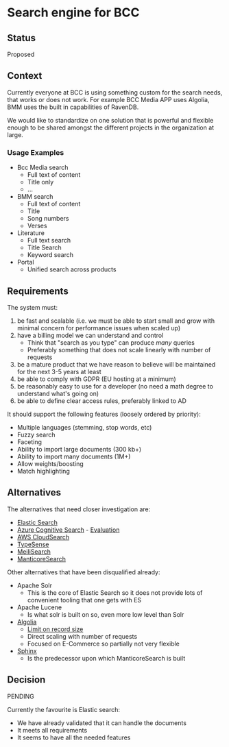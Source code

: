 # Search engine for BCC

## Status

Proposed

## Context

Currently everyone at BCC is using something custom for the search needs, that works or does not work. For example BCC Media APP uses Algolia, BMM uses the built in capabilities of RavenDB. 

We would like to standardize on one solution that is powerful and flexible enough to be shared amongst the different projects in the organization at large.

### Usage Examples

* Bcc Media search
	* Full text of content
	* Title only
	* ...
* BMM search
	* Full text of content
	* Title
	* Song numbers
	* Verses
* Literature
	* Full text search
	* Title Search
	* Keyword search
* Portal
	* Unified search across products

## Requirements

The system must:
1. be fast and scalable (i.e. we must be able to start small and grow with minimal concern for performance issues when scaled up)
2. have a billing model we can understand and control
	* Think that "search as you type" can produce *many* queries
	* Preferably something that does not scale linearly with number of requests
3. be a mature product that we have reason to believe will be maintained for the next 3-5 years at least
4. be able to comply with GDPR (EU hosting at a minimum)
5. be reasonably easy to use for a developer (no need a math degree to understand what's going on)
6. be able to define clear access rules, preferably linked to AD

It should support the following features (loosely ordered by priority):

* Multiple languages (stemming, stop words, etc)
* Fuzzy search
* Faceting
* Ability to import large documents (300 kb+)
* Ability to import many documents (1M+)
* Allow weights/boosting
* Match highlighting

## Alternatives

The alternatives that need closer investigation are:

* [Elastic Search](https://www.elastic.co/)
* [Azure Cognitive Search](https://azure.microsoft.com/en-us/products/search/) - [Evaluation](./01-search-server/azure-cognitive-search.md)
* [AWS CloudSearch](https://aws.amazon.com/cloudsearch/)
* [TypeSense](https://typesense.org/)
* [MeiliSearch](https://github.com/meilisearch/meilisearch)
* [ManticoreSearch](https://github.com/manticoresoftware/manticoresearch)

Other alternatives that have been disqualified already:

* Apache Solr
	* This is the core of Elastic Search so it does not provide lots of convenient tooling that one gets with ES
* Apache Lucene	
	* Is what solr is built on so, even more low level than Solr
* [Algolia](https://algolia.com)
	* [Limit on record size](https://support.algolia.com/hc/en-us/articles/4406981897617-Is-there-a-size-limit-for-my-index-records-)
	* Direct scaling with number of requests
	* Focused on E-Commerce so partially not very flexible
* [Sphinx](http://sphinxsearch.com)
	* Is the predecessor upon which ManticoreSearch is built

## Decision

PENDING

Currently the favourite is Elastic search:

* We have already validated that it can handle the documents 
* It meets all requirements
* It seems to have all the needed features
